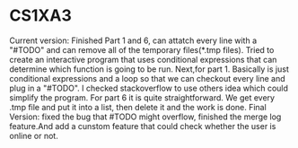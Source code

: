 
# CS1XA3
Current version: Finished Part 1 and 6, can attatch every line with a "#TODO" and can remove all of the
temporary files(*.tmp files). Tried to create an interactive program that uses conditional expressions that can
determine which function is going to be run. Next,for part 1. Basically is just conditional expressions and a
loop so that we can checkout every line and plug in a "#TODO". I checked stackoverflow to use others idea which
could simplify the program.
For part 6 it is quite straightforward. We get every .tmp file and put it into a list, then delete it and the work is done.
Final Version:
fixed the bug that #TODO might overflow, finished the merge log feature.And add a cunstom feature that could check whether the user is online or not.
